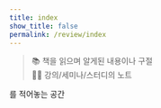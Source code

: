 ```yaml
---
title: index
show_title: false
permalink: /review/index
--- 
```

> 📚 책을 읽으며 알게된 내용이나 구절   
> 👩‍🏫 강의/세미나/스터디의 노트

를 적어놓는 공간
